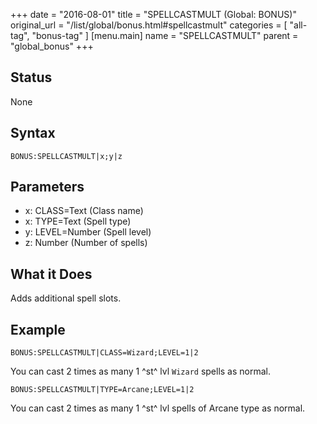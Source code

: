 +++
date = "2016-08-01"
title = "SPELLCASTMULT (Global: BONUS)"
original_url = "/list/global/bonus.html#spellcastmult"
categories = [ "all-tag", "bonus-tag" ]
[menu.main]
    name = "SPELLCASTMULT"
    parent = "global_bonus"
+++

## Status

None

## Syntax

`BONUS:SPELLCASTMULT|x;y|z`

## Parameters

-   x: CLASS=Text (Class name)
-   x: TYPE=Text (Spell type)
-   y: LEVEL=Number (Spell level)
-   z: Number (Number of spells)



What it Does
------------

Adds additional spell slots.

Example
-------

`BONUS:SPELLCASTMULT|CLASS=Wizard;LEVEL=1|2`

You can cast 2 times as many 1 ^st^ lvl `Wizard` spells as normal.

`BONUS:SPELLCASTMULT|TYPE=Arcane;LEVEL=1|2`

You can cast 2 times as many 1 ^st^ lvl spells of Arcane type as normal.

